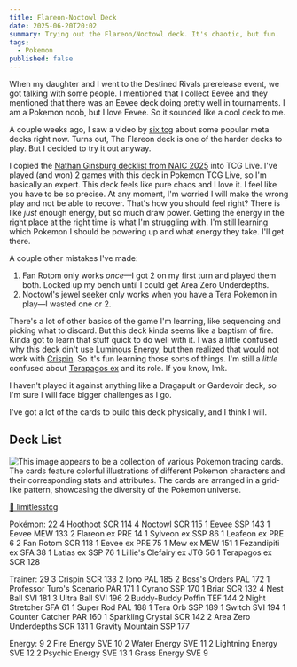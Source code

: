```yaml
---
title: Flareon-Noctowl Deck
date: 2025-06-20T20:02
summary: Trying out the Flareon/Noctowl deck. It's chaotic, but fun.
tags:
  - Pokemon
published: false
---
```

When my daughter and I went to the Destined Rivals prerelease event, we got talking with some people. I mentioned that I collect Eevee and they mentioned that there was an Eevee deck doing pretty well in tournaments. I am a Pokemon noob, but I love Eevee. So it sounded like a cool deck to me.

A couple weeks ago, I saw a video by [six tcg](https://www.youtube.com/@sixpokemanstcg) about some popular meta decks right now. Turns out, The Flareon deck is one of the harder decks to play. But I decided to try it out anyway.

I copied the [Nathan Ginsburg decklist from NAIC 2025](https://limitlesstcg.com/decks/list/18507) into TCG Live. I've played (and won) 2 games with this deck in Pokemon TCG Live, so I'm basically an expert. This deck feels like pure chaos and I love it. I feel like you have to be so precise. At any moment, I'm worried I will make the wrong play and not be able to recover. That's how you should feel right? There is like _just_ enough energy, but so much draw power. Getting the energy in the right place at the right time is what I'm struggling with. I'm still learning which Pokemon I should be powering up and what energy they take. I'll get there.

A couple other mistakes I've made:

1.  Fan Rotom only works _once_—I got 2 on my first turn and played them both. Locked up my bench until I could get Area Zero Underdepths.
2.  Noctowl's jewel seeker only works when you have a Tera Pokemon in play—I wasted one or 2.

There's a lot of other basics of the game I'm learning, like sequencing and picking what to discard. But this deck kinda seems like a baptism of fire. Kinda got to learn that stuff quick to do well with it. I was a little confused why this deck din't use [Luminous Energy](https://limitlesstcg.com/cards/PAL/191), but then realized that would not work with [Crispin](https://limitlesstcg.com/cards/SCR/133). So it's fun learning those sorts of things. I'm still a _little_ confused about [Terapagos ex](https://limitlesstcg.com/cards/SCR/128) and its role. If you know, lmk.

I haven't played it against anything like a Dragapult or Gardevoir deck, so I'm sure I will face bigger challenges as I go.

I've got a lot of the cards to build this deck physically, and I think I will.

## Deck List

![This image appears to be a collection of various Pokemon trading cards. The cards feature colorful illustrations of different Pokemon characters and their corresponding stats and attributes. The cards are arranged in a grid-like pattern, showcasing the diversity of the Pokemon universe.](https://samwarnick.com/media/pnggen.png)

[🔗 limitlesstcg](https://limitlesstcg.com/decks/list/18507)

Pokémon: 22 4 Hoothoot SCR 114 4 Noctowl SCR 115 1 Eevee SSP 143 1 Eevee MEW 133 2 Flareon ex PRE 14 1 Sylveon ex SSP 86 1 Leafeon ex PRE 6 2 Fan Rotom SCR 118 1 Eevee ex PRE 75 1 Mew ex MEW 151 1 Fezandipiti ex SFA 38 1 Latias ex SSP 76 1 Lillie's Clefairy ex JTG 56 1 Terapagos ex SCR 128

Trainer: 29 3 Crispin SCR 133 2 Iono PAL 185 2 Boss's Orders PAL 172 1 Professor Turo's Scenario PAR 171 1 Cyrano SSP 170 1 Briar SCR 132 4 Nest Ball SVI 181 3 Ultra Ball SVI 196 2 Buddy-Buddy Poffin TEF 144 2 Night Stretcher SFA 61 1 Super Rod PAL 188 1 Tera Orb SSP 189 1 Switch SVI 194 1 Counter Catcher PAR 160 1 Sparkling Crystal SCR 142 2 Area Zero Underdepths SCR 131 1 Gravity Mountain SSP 177

Energy: 9 2 Fire Energy SVE 10 2 Water Energy SVE 11 2 Lightning Energy SVE 12 2 Psychic Energy SVE 13 1 Grass Energy SVE 9
